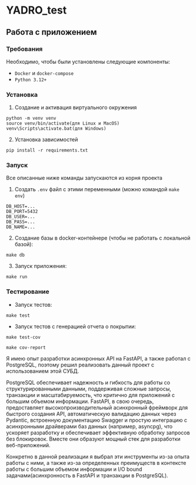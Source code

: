 # YADRO_test
## Работа с приложением

### Требования

Необходимо, чтобы были установлены следующие компоненты:

- `Docker` и `docker-compose`
- `Python 3.12+`

### Установка

1. Создание и активация виртуального окружения
```commandline
python -m venv venv
source venv/bin/activate(для Linux и MacOS)
venv\Scripts\activate.bat(для Windows)
```

2. Установка зависимостей

```commandline
pip install -r requirements.txt
```

### Запуск

Все описанные ниже команды запускаются из корня проекта

1. Создать `.env` файл с этими переменными (можно командой `make env`)
```dotenv
DB_HOST=...
DB_PORT=5432
DB_USER=...
DB_PASS=...
DB_NAME=...
```

2. Создание базы в docker-контейнере (чтобы не работать с локальной базой):
```commandline
make db
```

3. Запуск приложения:
```commandline
make run
```

### Тестирование

- Запуск тестов:
```commandline
make test
```
- Запуск тестов с генерацией отчета о покрытии:
```commandline
make test-cov
```
```commandline
make cov-report
```

Я имею опыт разработки асинхронных API на FastAPI, а также работал с PostgreSQL, поэтому решил реализовать данный проект с использованием этой СУБД.

PostgreSQL обеспечивает надежность и гибкость для работы со структурированными данными, поддерживая сложные запросы, транзакции и масштабируемость, что критично для приложений с большим объемом информации. FastAPI, в свою очередь, предоставляет высокопроизводительный асинхронный фреймворк для быстрого создания API, автоматическую валидацию данных через Pydantic, встроенную документацию Swagger и простую интеграцию с асинхронными драйверами баз данных (например, asyncpg), что ускоряет разработку и обеспечивает эффективную обработку запросов без блокировок. Вместе они образуют мощный стек для разработки веб-приложений. 

Конкретно в данной реализации я выбрал эти инструменты из-за опыта работы с ними, а также из-за определенных преимуществ в контексте работы с большим объемом информации и I/O bound задачами(асинхронность в FastAPI и транзакции в PostgreSQL).


